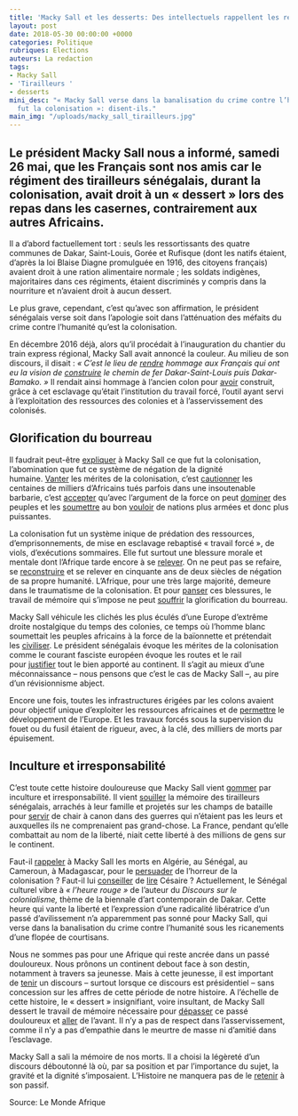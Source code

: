 ```yaml
---
title: 'Macky Sall et les desserts: Des intellectuels rappellent les réalités de l’époque'
layout: post
date: 2018-05-30 00:00:00 +0000
categories: Politique
rubriques: Elections
auteurs: La redaction
tags:
- Macky Sall
- 'Tirailleurs '
- desserts
mini_desc: "« Macky Sall verse dans la banalisation du crime contre l’humanité que
  fut la colonisation »: disent-ils."
main_img: "/uploads/macky_sall_tirailleurs.jpg"
---
```

## Le président Macky Sall nous a informé, samedi 26 mai, que les Français sont nos amis car le régiment des tirailleurs sénégalais, durant la colonisation, avait droit à un « dessert » lors des repas dans les casernes, contrairement aux autres Africains.

Il a d’abord factuellement tort : seuls les ressortissants des quatre communes de Dakar, Saint-Louis, Gorée et Rufisque (dont les natifs étaient, d’après la loi Blaise Diagne promulguée en 1916, des citoyens français) avaient droit à une ration alimentaire normale ; les soldats indigènes, majoritaires dans ces régiments, étaient discriminés y compris dans la nourriture et n’avaient droit à aucun dessert.

Le plus grave, cependant, c’est qu’avec son affirmation, le président sénégalais verse soit dans l’apologie soit dans l’atténuation des méfaits du crime contre l’humanité qu’est la colonisation.

En décembre 2016 déjà, alors qu’il procédait à l’inauguration du chantier du train express régional, Macky Sall avait annoncé la couleur. Au milieu de son discours, il disait : _« C’est le lieu de_ [_rendre_](https://conjugaison.lemonde.fr/conjugaison/troisieme-groupe/rendre/ "Conjugaison du verbe rendre") _hommage aux Français qui ont eu la vision de_ [_construire_](https://conjugaison.lemonde.fr/conjugaison/troisieme-groupe/construire/ "Conjugaison du verbe construire") _le chemin de fer Dakar-Saint-Louis puis Dakar-Bamako. »_ Il rendait ainsi hommage à l’ancien colon pour [avoir](https://conjugaison.lemonde.fr/conjugaison/auxiliaire/avoir/ "Conjugaison du verbe avoir") construit, grâce à cet esclavage qu’était l’institution du travail forcé, l’outil ayant servi à l’exploitation des ressources des colonies et à l’asservissement des colonisés.

## Glorification du bourreau

Il faudrait peut-être [expliquer](https://conjugaison.lemonde.fr/conjugaison/premier-groupe/expliquer/ "Conjugaison du verbe expliquer") à Macky Sall ce que fut la colonisation, l’abomination que fut ce système de négation de la dignité humaine. [Vanter](https://conjugaison.lemonde.fr/conjugaison/premier-groupe/vanter/ "Conjugaison du verbe vanter") les mérites de la colonisation, c’est [cautionner](https://conjugaison.lemonde.fr/conjugaison/premier-groupe/cautionner/ "Conjugaison du verbe cautionner") les centaines de milliers d’Africains tués parfois dans une insoutenable barbarie, c’est [accepter](https://conjugaison.lemonde.fr/conjugaison/premier-groupe/accepter/ "Conjugaison du verbe accepter") qu’avec l’argument de la force on peut [dominer](https://conjugaison.lemonde.fr/conjugaison/premier-groupe/dominer/ "Conjugaison du verbe dominer") des peuples et les [soumettre](https://conjugaison.lemonde.fr/conjugaison/troisieme-groupe/soumettre/ "Conjugaison du verbe soumettre") au bon [vouloir](https://conjugaison.lemonde.fr/conjugaison/troisieme-groupe/vouloir/ "Conjugaison du verbe vouloir") de nations plus armées et donc plus puissantes.

La colonisation fut un système inique de prédation des ressources, d’emprisonnements, de mise en esclavage rebaptisé « travail forcé », de viols, d’exécutions sommaires. Elle fut surtout une blessure morale et mentale dont l’Afrique tarde encore à se [relever](https://conjugaison.lemonde.fr/conjugaison/premier-groupe/relever/ "Conjugaison du verbe relever"). On ne peut pas se refaire, se [reconstruire](https://conjugaison.lemonde.fr/conjugaison/troisieme-groupe/reconstruire/ "Conjugaison du verbe reconstruire") et se relever en cinquante ans de deux siècles de négation de sa propre humanité. L’Afrique, pour une très large majorité, demeure dans le traumatisme de la colonisation. Et pour [panser](https://conjugaison.lemonde.fr/conjugaison/premier-groupe/panser/ "Conjugaison du verbe panser") ces blessures, le travail de mémoire qui s’impose ne peut [souffrir](https://conjugaison.lemonde.fr/conjugaison/troisieme-groupe/souffrir/ "Conjugaison du verbe souffrir") la glorification du bourreau.

Macky Sall véhicule les clichés les plus éculés d’une Europe d’extrême droite nostalgique du temps des colonies, ce temps où l’homme blanc soumettait les peuples africains à la force de la baïonnette et prétendait les [civiliser](https://conjugaison.lemonde.fr/conjugaison/premier-groupe/civiliser/ "Conjugaison du verbe civiliser"). Le président sénégalais évoque les mérites de la colonisation comme le courant fasciste européen évoque les routes et le rail pour [justifier](https://conjugaison.lemonde.fr/conjugaison/premier-groupe/justifier/ "Conjugaison du verbe justifier") tout le bien apporté au continent. Il s’agit au mieux d’une méconnaissance – nous pensons que c’est le cas de Macky Sall –, au pire d’un révisionnisme abject.

Encore une fois, toutes les infrastructures érigées par les colons avaient pour objectif unique d’exploiter les ressources africaines et de [permettre](https://conjugaison.lemonde.fr/conjugaison/troisieme-groupe/permettre/ "Conjugaison du verbe permettre") le développement de l’Europe. Et les travaux forcés sous la supervision du fouet ou du fusil étaient de rigueur, avec, à la clé, des milliers de morts par épuisement.

## Inculture et irresponsabilité

C’est toute cette histoire douloureuse que Macky Sall vient [gommer](https://conjugaison.lemonde.fr/conjugaison/premier-groupe/gommer/ "Conjugaison du verbe gommer") par inculture et irresponsabilité. Il vient [souiller](https://conjugaison.lemonde.fr/conjugaison/premier-groupe/souiller/ "Conjugaison du verbe souiller") la mémoire des tirailleurs sénégalais, arrachés à leur famille et projetés sur les champs de bataille pour [servir](https://conjugaison.lemonde.fr/conjugaison/troisieme-groupe/servir/ "Conjugaison du verbe servir") de chair à canon dans des guerres qui n’étaient pas les leurs et auxquelles ils ne comprenaient pas grand-chose. La France, pendant qu’elle combattait au nom de la liberté, niait cette liberté à des millions de gens sur le continent.

Faut-il [rappeler](https://conjugaison.lemonde.fr/conjugaison/premier-groupe/rappeler/ "Conjugaison du verbe rappeler") à Macky Sall les morts en Algérie, au Sénégal, au Cameroun, à Madagascar, pour le [persuader](https://conjugaison.lemonde.fr/conjugaison/premier-groupe/persuader/ "Conjugaison du verbe persuader") de l’horreur de la colonisation ? Faut-il lui [conseiller](https://conjugaison.lemonde.fr/conjugaison/premier-groupe/conseiller/ "Conjugaison du verbe conseiller") de [lire](https://conjugaison.lemonde.fr/conjugaison/troisieme-groupe/lire/ "Conjugaison du verbe lire") Césaire ? Actuellement, le Sénégal culturel vibre à _« l’heure rouge »_ de l’auteur du _Discours sur le colonialisme,_ thème de la biennale d’art contemporain de Dakar. Cette heure qui vante la liberté et l’expression d’une radicalité libératrice d’un passé d’avilissement n’a apparemment pas sonné pour Macky Sall, qui verse dans la banalisation du crime contre l’humanité sous les ricanements d’une flopée de courtisans.

Nous ne sommes pas pour une Afrique qui reste ancrée dans un passé douloureux. Nous prônons un continent debout face à son destin, notamment à travers sa jeunesse. Mais à cette jeunesse, il est important de [tenir](https://conjugaison.lemonde.fr/conjugaison/troisieme-groupe/tenir/ "Conjugaison du verbe tenir") un discours – surtout lorsque ce discours est présidentiel – sans concession sur les affres de cette période de notre histoire. A l’échelle de cette histoire, le « dessert » insignifiant, voire insultant, de Macky Sall dessert le travail de mémoire nécessaire pour [dépasser](https://conjugaison.lemonde.fr/conjugaison/premier-groupe/d%C3%A9passer/ "Conjugaison du verbe dépasser") ce passé douloureux et [aller](https://conjugaison.lemonde.fr/conjugaison/troisieme-groupe/aller/ "Conjugaison du verbe aller") de l’avant. Il n’y a pas de respect dans l’asservissement, comme il n’y a pas d’empathie dans le meurtre de masse ni d’amitié dans l’esclavage.

Macky Sall a sali la mémoire de nos morts. Il a choisi la légèreté d’un discours déboutonné là où, par sa position et par l’importance du sujet, la gravité et la dignité s’imposaient. L’Histoire ne manquera pas de le [retenir](https://conjugaison.lemonde.fr/conjugaison/troisieme-groupe/retenir/ "Conjugaison du verbe retenir") à son passif.

Source: Le Monde Afrique